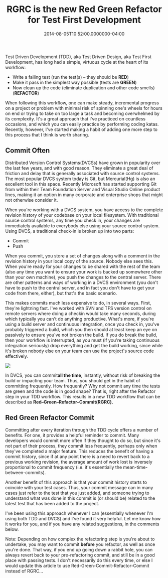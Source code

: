 ﻿---
title: RGRC is the new Red Green Refactor for Test First Development
date: "2014-08-05T10:52:00.0000000-04:00"
description: Test Driven Development (TDD), aka Test Driven Design, aka Test
featuredImage: /img/red-green-refactor-commit_760x360-760x360.png
---

Test Driven Development (TDD), aka Test Driven Design, aka Test First Development, has long had a simple, virtuous cycle at the heart of its workflow:

* Write a failing test (run the test(s) – they should be **RED**)
* Make it pass in the simplest way possible (tests are **GREEN**)
* Now clean up the code (eliminate duplication and other code smells) (**REFACTOR**)

When following this workflow, one can make steady, incremental progress on a project or problem with minimal risk of spinning one's wheels for hours on end or trying to take on too large a task and becoming overwhelmed by its complexity. It's a great approach that I've practiced on countless occasions, and which you can easily practice by performing coding katas. Recently, however, I've started making a habit of adding one more step to this process that I think is worth sharing.

## Commit Often

Distributed Version Control Systems(DVCSs) have grown in popularity over the last few years, and with good reason. They eliminate a great deal of friction and delay that is generally associated with source control systems. The most popular DVCS system today is Git, but Mercurial(Hg) is also an excellent tool in this space. Recently Microsoft has started supporting Git from within their Team Foundation Server and Visual Studio Online product lines, making it an option in many corporate and enterprise shops that might not otherwise consider it.

When you're working with a DVCS system, you have access to the complete revision history of your codebase on your local filesystem. With traditional source control systems, any time you check in, your changes are immediately available to everybody else using your source control system. Using DVCS, a traditional check-in is broken up into two parts:

* Commit
* Push

When you commit, you store a set of changes along with a comment in the revision history in your local copy of the source. Nobody else sees this. When you're ready for your changes to be shared with the rest of the team (also any time you want to ensure your work is backed up somewhere other than your own machine), you push the changes to the central server. There are other patterns and ways of working in a DVCS environment (you don't have to push to the central server, and in fact you don't have to get your code from there, either), but that's the basic scenario.

This makes commits much less expensive to do, in several ways. First, they're lightning fast. I've worked with SVN and TFS version control on remote servers where doing a checkin would take many seconds, during which typically you can't do anything productive. What's more, if you're using a build server and continuous integration, once you check in, you've probably triggered a build, which you then should at least keep an eye on passively to ensure you've not broken the build. If you do break the build, then your workflow is interrupted, as you must (if you're taking continuous integration seriously) drop everything and get the build working, since while it's broken nobody else on your team can use the project's source code effectively.

![](/img/red-green-refactor-commit_760x360-760x360.png)

In DVCS, you can commit**all the time**, instantly, without risk of breaking the build or impacting your team. Thus, you should get in the habit of committing frequently. How frequently? Why not commit any time the tests are green and the code is in good shape? That is, right after the Refactor step in your TDD workflow. This results in a new TDD workflow that can be described as **Red–Green–Refactor–Commit(RGRC).**

## Red Green Refactor Commit

Committing after every iteration through the TDD cycle offers a number of benefits. For one, it provides a helpful reminder to commit. Many developers would commit more often if they thought to do so, but since it's not part of their process, they commit less frequently, perhaps only when they've completed a major feature. This reduces the benefit of having a commit history, since if at any point there is a need to revert back to a previous working revision, the average amount of work lost is inversely proportional to commit frequency (i.e. it's essentially the mean-time-between-commits).

Another benefit of this approach is that your commit history starts to coincide with your test cases. Thus, your commit message can in many cases just refer to the test that you just added, and someone trying to understand what was done in this commit is (or should be) related to the latest test that has been added to the project.



I've been using this approach whenever I can (essentially whenever I'm using both TDD and DVCS) and I've found it very helpful. Let me know how it works for you, and if you have any related suggestions, in the comments below.

Note: Depending on how complex the refactoring step is you're about to undertake, you may want to commit **before** you refactor, as well as once you're done. That way, if you end up going down a rabbit hole, you can always revert back to your pre-refactoring commit, and still be in a good place with passing tests. I don't necessarily do this every time, or else I would update this article to use Red-Green-Commit-Refactor-Commit instead of RGRC…

